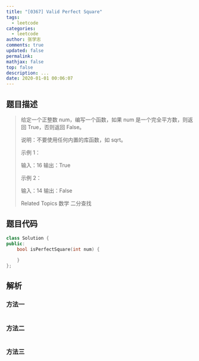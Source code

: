 ```yaml
---
title: "[0367] Valid Perfect Square"
tags:
  - leetcode
categories:
  - leetcode
author: 张学志
comments: true
updated: false
permalink:
mathjax: false
top: false
description: ...
date: 2020-01-01 00:06:07
---
```


## 题目描述

> 给定一个正整数 num，编写一个函数，如果 num 是一个完全平方数，则返回 True，否则返回 False。 
> 
> 说明：不要使用任何内置的库函数，如 sqrt。 
> 
> 示例 1： 
> 
> 输入：16
> 输出：True 
> 
> 示例 2： 
> 
> 输入：14
> 输出：False
> 
> Related Topics 数学 二分查找

## 题目代码

```cpp
class Solution {
public:
    bool isPerfectSquare(int num) {
        
    }
};
```

## 解析

### 方法一

```cpp

```

### 方法二

```cpp

```

### 方法三

```cpp

```

